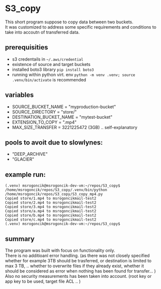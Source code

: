 # S3_copy  
 This short program suppose to copy data between two buckets.   
 It was customized to address some specific requirements and conditions to take into accoutn of transferred data. 

## prerequisities 
 - s3 credentails in ``` ~/.aws/credential ```
 - existence of source and target buckets
 - installed boto3 library ``` pip install boto3 ```
 - running within python virt. env ``` python -m venv .venv; source .venv/bin/activate ``` is recommended

## variables
- SOURCE_BUCKET_NAME = "myproduction-bucket"                   
- SOURCE_DIRECTORY = "store/"
- DESTINATION_BUCKET_NAME = "mytest-bucket"
- EXTENSION_TO_COPY = ".mp4"
- MAX_SIZE_TRANSFER = 3221225472  (3GB)
.. self-explanatory

## pools to avoit due to slowlynes:
 - "DEEP_ARCHIVE"
 - "GLACIER"

## example run: 
```
(.venv) msrogoncik@msrogoncik-dev-vm:~/repos/S3_copy$ /home/msrogoncik/repos/S3_copy/.venv/bin/python /home/msrogoncik/repos/S3_copy/S3_copy_mp4.py
Copied store/1.mp4 to msrogoncikmail-test2
Copied store/2.mp4 to msrogoncikmail-test2
Copied store/3.mp4 to msrogoncikmail-test2
Copied store/a.mp4 to msrogoncikmail-test2
Copied store/b.mp4 to msrogoncikmail-test2
Copied store/c.mp4 to msrogoncikmail-test2
(.venv) msrogoncik@msrogoncik-dev-vm:~/repos/S3_copy$ 
```

## summary
The program was built with focus on functionality only.  
There is no additioanl error handling.  (as there was not closely specified whether for example 3TB should be trasferred, or destination is limited to max 3 TB, .. whether to overwrite files if they already exist, whether it should be considered as error when nothing has been found for transfer... )  
Also no security measurements has been taken into account. (root key or app key to be used, target file ACL .. )

